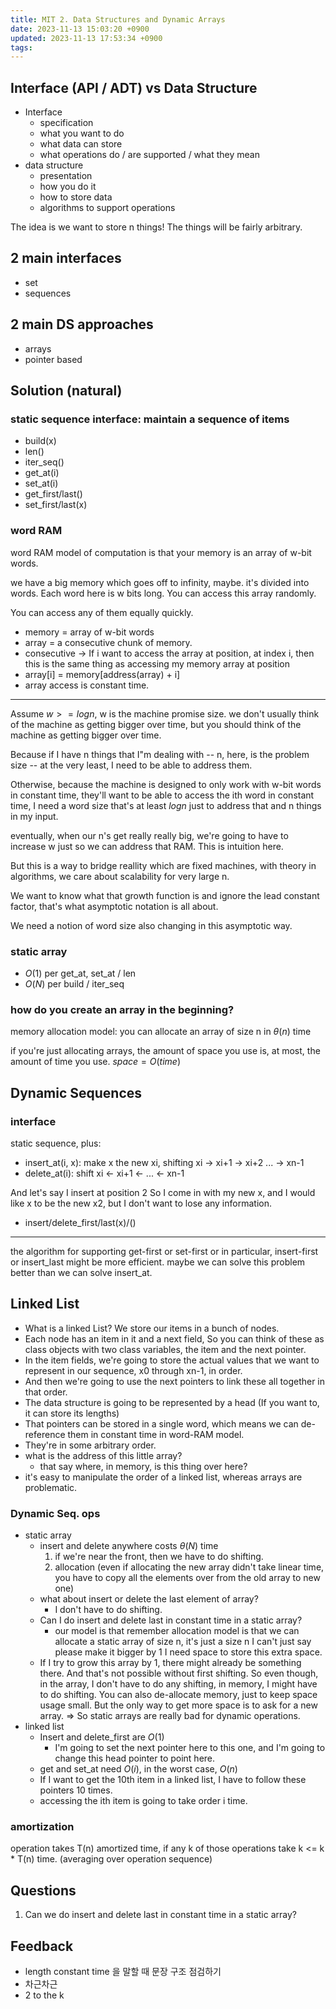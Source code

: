 ```yaml
---
title: MIT 2. Data Structures and Dynamic Arrays
date: 2023-11-13 15:03:20 +0900
updated: 2023-11-13 17:53:34 +0900
tags: 
---
```


## Interface (API / ADT) vs Data Structure

- Interface
	- specification
	- what you want to do
	- what data can store
	- what operations do / are supported / what they mean
- data structure
	- presentation
	- how you do it
	- how to store data
	- algorithms to support operations

The idea is we want to store n things!
The things will be fairly arbitrary.

## 2 main interfaces

- set
- sequences

## 2 main DS approaches

- arrays
- pointer based

## Solution (natural)

### static sequence interface: maintain a sequence of items

- build(x)
- len()
- iter_seq()
- get_at(i)
- set_at(i)
- get_first/last()
- set_first/last(x)

### word RAM

word RAM model of computation is that your memory is an array of w-bit words.

we have a big memory which goes off to infinity, maybe.
it's divided into words.
Each word here is w bits long.
You can access this array randomly.

You can access any of them equally quickly.
 
- memory = array of w-bit words
- array = a consecutive chunk of memory. 
- consecutive -> If i want to access the array at position, at index i, then this is the same thing as accessing my memory array at position
- array[i] = memory[address(array) + i]
- array access is constant time.

---
Assume $w >=  log n$, w is the machine promise size.
we don't usually think of the machine as getting bigger over time, but you should think of the machine as getting bigger over time.

Because if I have n things that I"m dealing with -- n, here, is the problem size -- at the very least, I need to be able to address them.

Otherwise, because the machine is designed to only work with w-bit words in constant time, they'll want to be able to access the ith word in constant time, I need a word size that's at least $logn$ just to address that and n things in my input. 

eventually, when our n's get really really big, we're going to have to increase w just so we can address that RAM. This is intuition here.

But this is a way to bridge reallity which are fixed machines, with theory in algorithms, we care about scalability for very large n.

We want to know what that growth function is and ignore the lead constant factor, that's what asymptotic notation is all about.

We need a notion of word size also changing in this asymptotic way.

### static array

- $O(1)$ per get_at, set_at / len
- $O(N)$ per build / iter_seq

### how do you create an array in the beginning?

memory allocation model: you can allocate an array of size n in $\theta(n)$ time

if you're just allocating arrays, the amount of space you use is, at most, the amount of time you use. $space = O(time)$

## Dynamic Sequences

### interface

static sequence, plus:

- insert_at(i, x): make x the new xi, shifting xi -> xi+1 -> xi+2 ... -> xn-1
- delete_at(i): shift xi <- xi+1 <- ... <- xn-1

And let's say I insert at position 2
So I come in with my new x, and I would like x to be the new x2, but I don't want to lose any information.

- insert/delete_first/last(x)/()

---
the algorithm for supporting get-first or set-first or in particular, insert-first or insert_last might be more efficient. maybe we can solve this problem better than we can solve insert_at.

## Linked List

- What is a linked List? We store our items in a bunch of nodes.
- Each node has an item in it and a next field, So you can think of these as class objects with two class variables, the item and the next pointer.
- In the item fields, we're going to store the actual values that we want to represent in our sequence, x0 through xn-1, in order.
- And then we're going to use the next pointers to link these all together in that order. 
- The data structure is going to be represented by a head (If you want to, it can store its lengths)
- That pointers can be stored in a single word, which means we can de-reference them in constant time in word-RAM model.
- They're in some arbitrary order.
- what is the address of this little array?
	- that say where, in memory, is this thing over here?
- it's easy to manipulate the order of a linked list, whereas arrays are problematic.

### Dynamic Seq. ops

- static array
	- insert and delete anywhere costs $\theta(N)$ time
		1. if we're near the front, then we have to do shifting.
		2. allocation (even if allocating the new array didn't take linear time, you have to copy all the elements over from the old array to new one)
	- what about insert or delete the last element of array?
		- I don't have to do shifting. 
	- Can I do insert and delete last in constant time in a static array?
		- our model is that remember allocation model is that we can allocate a static array of size n, it's just a size n I can't just say please make it bigger by 1 I need space to store this extra space. 
	- If I try to grow this array by 1, there might already be something there. And that's not possible without first shifting. So even though, in the array, I don't have to do any shifting, in memory, I might have to do shifting. You can also de-allocate memory, just to keep space usage small. But the only way to get more space is to ask for a new array.
=> So static arrays are really bad for dynamic operations.
- linked list
	- Insert and delete_first are $O(1)$
		- I'm going to set the next pointer here to this one, and I'm going to change this head pointer to point here. 
	- get and set_at need $O(i)$, in the worst case, $O(n)$
	- If I want to get the 10th item in a linked list, I have to follow these pointers 10 times. 
	- accessing the ith item is going to take order i time.

### amortization

operation takes T(n) amortized time, if any k of those operations take k <= k * T(n) time.
(averaging over operation sequence)

## Questions

1. Can we do insert and delete last in constant time in a static array?

## Feedback

- length constant time 을 말할 때 문장 구조 점검하기
- 차근차근
- 2 to the k
